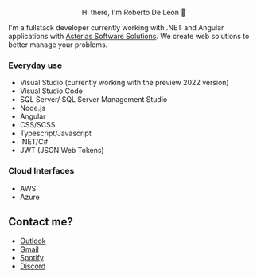 <p align="center">
    Hi there, I'm Roberto De León 👋
</p>

I'm a fullstack developer currently working with .NET and Angular applications with [Asterias Software Solutions](https://github.com/Asterias-Software-Solutrions). We create web solutions to better manage your problems.

### Everyday use

* Visual Studio (currently working with the preview 2022 version)
* Visual Studio Code
* SQL Server/ SQL Server Management Studio
* Node.js
* Angular
* CSS/SCSS
* Typescript/Javascript
* .NET/C#
* JWT (JSON Web Tokens)

### Cloud Interfaces
* AWS
* Azure

## Contact me?

* [Outlook](mailto:json.roberto.deleon@outlook.com)
* [Gmail](mailto:json.roberto.deleon@gmail.com)
* [Spotify](https://open.spotify.com/user/mxjrdmmx?si=5c96ebdf386a4746)
* [Discord](0x41414141#1258)
